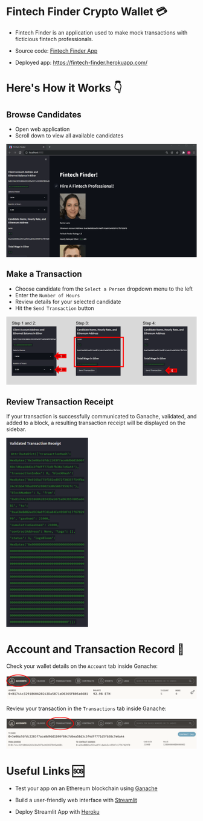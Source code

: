 # Fintech Finder Crypto Wallet 💳

- Fintech Finder is an application used to make mock transactions with ficticious fintech professionals. 

- Source code: [Fintech Finder App](fintech_finder.py)

- Deployed app: https://fintech-finder.herokuapp.com/

# Here's How it Works 👇

## Browse Candidates

- Open web application
- Scroll down to view all available candidates

![site](Images/fintech_finder.gif)

## Make a Transaction

- Choose candidate from the `Select a Person` dropdown menu to the left
- Enter the `Number of Hours`
- Review details for your selected candidate
- Hit the `Send Transaction` button

![transact](Images/send_trx.png)

## Review Transaction Receipt

If your transaction is successfully communicated to Ganache, validated, and added to a block, a resulting transaction receipt will be displayed on the sidebar.

<img src="Images/trx_receipt.png" alt="validate" height="500"/>

# Account and Transaction Record 📜

Check your wallet details on the `Account` tab inside Ganache:

![address](Images/address.png)

Review your transaction in the `Transactions` tab inside Ganache:

![transaction](Images/transaction.png)

# Useful Links 🆘

- Test your app on an Ethereum blockchain using [Ganache](https://trufflesuite.com/ganache/)

- Build a user-friendly web interface with [Streamlit](https://docs.streamlit.io/library/get-started)

- Deploy Streamlit App with [Heroku](https://www.heroku.com/)
